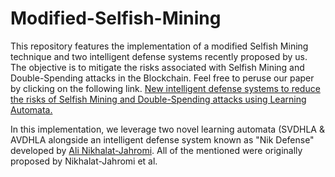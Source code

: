 # Modified-Selfish-Mining
This repository features the implementation of a modified Selfish Mining technique and two intelligent defense systems recently proposed by us. The objective is to mitigate the risks associated with Selfish Mining and Double-Spending attacks in the Blockchain.
Feel free to peruse our paper by clicking on the following link.
[New intelligent defense systems to reduce the risks of Selfish Mining and Double-Spending attacks using Learning Automata.](https://arxiv.org/pdf/2307.00529)

In this implementation, we leverage two novel learning automata (SVDHLA & AVDHLA alongside an intelligent defense system known as "Nik Defense" developed by [Ali Nikhalat-Jahromi](https://github.com/AliNikhalat). All of the mentioned were originally proposed by Nikhalat-Jahromi et al. 

